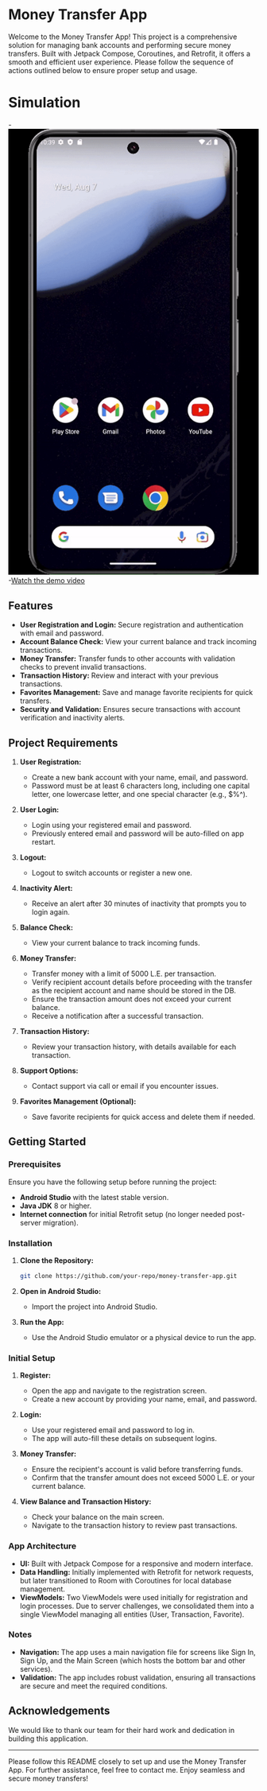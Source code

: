 # Money Transfer App

Welcome to the Money Transfer App! This project is a comprehensive solution for managing bank accounts and performing secure money transfers. Built with Jetpack Compose, Coroutines, and Retrofit, it offers a smooth and efficient user experience. Please follow the sequence of actions outlined below to ensure proper setup and usage.
# Simulation
-![Demo](https://github.com/MalakAmgad/MoneyTransfareApplicationBankMisrIntern/blob/master/Speedo%20Demo.gif)
-[Watch the demo video](https://vimeo.com/996309441?share=copy)

## Features
- **User Registration and Login:** Secure registration and authentication with email and password.
- **Account Balance Check:** View your current balance and track incoming transactions.
- **Money Transfer:** Transfer funds to other accounts with validation checks to prevent invalid transactions.
- **Transaction History:** Review and interact with your previous transactions.
- **Favorites Management:** Save and manage favorite recipients for quick transfers.
- **Security and Validation:** Ensures secure transactions with account verification and inactivity alerts.

## Project Requirements
1. **User Registration:** 
   - Create a new bank account with your name, email, and password.
   - Password must be at least 6 characters long, including one capital letter, one lowercase letter, and one special character (e.g., $%^).
   
2. **User Login:**
   - Login using your registered email and password.
   - Previously entered email and password will be auto-filled on app restart.
   
3. **Logout:**
   - Logout to switch accounts or register a new one.
   
4. **Inactivity Alert:**
   - Receive an alert after 30 minutes of inactivity that prompts you to login again.
   
5. **Balance Check:**
   - View your current balance to track incoming funds.

6. **Money Transfer:**
   - Transfer money with a limit of 5000 L.E. per transaction.
   - Verify recipient account details before proceeding with the transfer as the recipient account and name should be stored in the DB.
   - Ensure the transaction amount does not exceed your current balance.
   - Receive a notification after a successful transaction.
   
7. **Transaction History:**
   - Review your transaction history, with details available for each transaction.

8. **Support Options:**
   - Contact support via call or email if you encounter issues.
   
9. **Favorites Management (Optional):**
   - Save favorite recipients for quick access and delete them if needed.

## Getting Started
### Prerequisites
Ensure you have the following setup before running the project:
- **Android Studio** with the latest stable version.
- **Java JDK** 8 or higher.
- **Internet connection** for initial Retrofit setup (no longer needed post-server migration).

### Installation
1. **Clone the Repository:**
   ```bash
   git clone https://github.com/your-repo/money-transfer-app.git
   ```
2. **Open in Android Studio:**
   - Import the project into Android Studio.
   
3. **Run the App:**
   - Use the Android Studio emulator or a physical device to run the app.

### Initial Setup
1. **Register:** 
   - Open the app and navigate to the registration screen.
   - Create a new account by providing your name, email, and password.
   
2. **Login:**
   - Use your registered email and password to log in.
   - The app will auto-fill these details on subsequent logins.

3. **Money Transfer:**
   - Ensure the recipient's account is valid before transferring funds.
   - Confirm that the transfer amount does not exceed 5000 L.E. or your current balance.

4. **View Balance and Transaction History:**
   - Check your balance on the main screen.
   - Navigate to the transaction history to review past transactions.

### App Architecture
- **UI:** Built with Jetpack Compose for a responsive and modern interface.
- **Data Handling:** Initially implemented with Retrofit for network requests, but later transitioned to Room with Coroutines for local database management.
- **ViewModels:** Two ViewModels were used initially for registration and login processes. Due to server challenges, we consolidated them into a single ViewModel managing all entities (User, Transaction, Favorite).

### Notes
- **Navigation:** The app uses a main navigation file for screens like Sign In, Sign Up, and the Main Screen (which hosts the bottom bar and other services).
- **Validation:** The app includes robust validation, ensuring all transactions are secure and meet the required conditions.

## Acknowledgements
We would like to thank our team for their hard work and dedication in building this application.

---

Please follow this README closely to set up and use the Money Transfer App. For further assistance, feel free to contact me. Enjoy seamless and secure money transfers!
